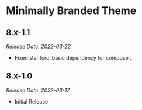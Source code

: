 # Minimally Branded Theme

8.x-1.1
--------------------------------------------------------------------------------
_Release Date: 2022-03-22_

- Fixed stanford_basic dependency for composer.

8.x-1.0
--------------------------------------------------------------------------------
_Release Date: 2022-03-17_

- Initial Release

